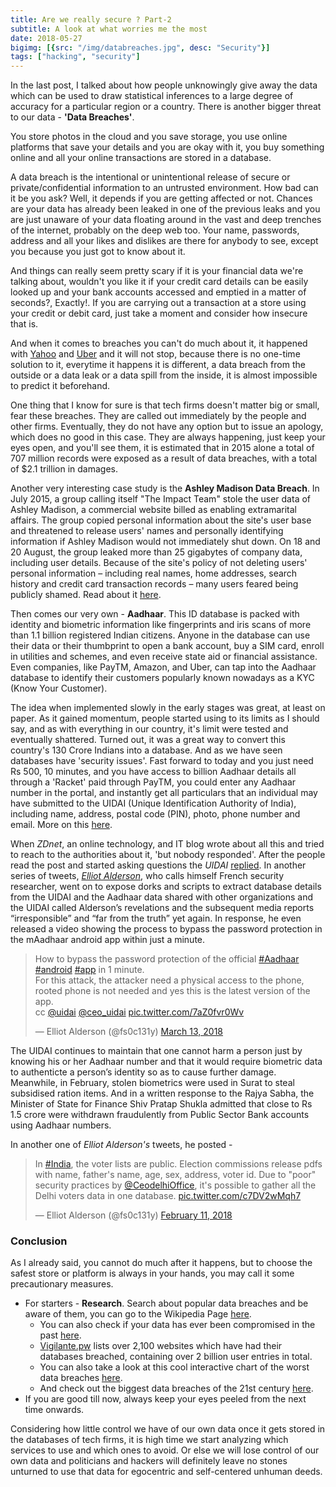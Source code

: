 ```yaml
---
title: Are we really secure ? Part-2 
subtitle: A look at what worries me the most
date: 2018-05-27
bigimg: [{src: "/img/databreaches.jpg", desc: "Security"}]
tags: ["hacking", "security"]
---
```

In the last post, I talked about how people unknowingly give away the data which can be used to draw statistical inferences to a large degree of accuracy for a particular region or a country. There is another bigger threat to our data - **'Data Breaches'**.

You store photos in the cloud and you save storage, you use online platforms that save your details and you are okay with it, you buy something online and all your online transactions are stored in a database.

A data breach is the intentional or unintentional release of secure or private/confidential information to an untrusted environment. How bad can it be you ask? Well, it depends if you are getting affected or not. Chances are your data has already been leaked in one of the previous leaks and you are just unaware of your data floating around in the vast and deep trenches of the internet, probably on the deep web too. Your name, passwords, address and all your likes and dislikes are there for anybody to see, except you because you just got to know about it.

And things can really seem pretty scary if it is your financial data we're talking about, wouldn't you like it if your credit card details can be easily looked up and your bank accounts accessed and emptied in a matter of seconds?, Exactly!.
If you are carrying out a transaction at a store using your credit or debit card, just take a moment and consider how insecure that is.

And when it comes to breaches you can't do much about it, it happened with [Yahoo](https://en.wikipedia.org/wiki/Yahoo!_data_breaches) and [Uber](https://fortune.com/2018/04/12/uber-data-breach-security) and it will not stop, because there is no one-time solution to it, everytime it happens it is different, a data breach from the outside or a data leak or a data spill from the inside, it is almost impossible to predict it beforehand.

One thing that I know for sure is that tech firms doesn't matter big or small, fear these breaches. They are called out immediately by the people and other firms. Eventually, they do not have any option but to issue an apology, which does no good in this case. They are always happening, just keep your eyes open, and you'll see them, it is estimated that in 2015 alone a total of 707 million records were exposed as a result of data breaches, with a total of $2.1 trillion in damages.  

Another very interesting case study is the **Ashley Madison Data Breach**. In July 2015, a group calling itself "The Impact Team" stole the user data of Ashley Madison, a commercial website billed as enabling extramarital affairs. The group copied personal information about the site's user base and threatened to release users' names and personally identifying information if Ashley Madison would not immediately shut down. On 18 and 20 August, the group leaked more than 25 gigabytes of company data, including user details. Because of the site's policy of not deleting users' personal information – including real names, home addresses, search history and credit card transaction records – many users feared being publicly shamed. Read about it [here](https://en.wikipedia.org/wiki/Ashley_Madison_data_breach).

Then comes our very own - **Aadhaar**. This ID database is packed with identity and biometric information like fingerprints and iris scans of more than 1.1 billion registered Indian citizens. Anyone in the database can use their data or their thumbprint to open a bank account, buy a SIM card, enroll in utilities and schemes, and even receive state aid or financial assistance. Even companies, like PayTM, Amazon, and Uber, can tap into the Aadhaar database to identify their customers popularly known nowadays as a KYC (Know Your Customer). 

The idea when implemented slowly in the early stages was great, at least on paper. As it gained momentum, people started using to its limits as I should say, and as with everything in our country, it's limit were tested and eventually shattered. Turned out, it was a great way to convert this country's 130 Crore Indians into a database. And as we have seen databases have 'security issues'. Fast forward to today and you just need Rs 500, 10 minutes, and you have access to billion Aadhaar details all through a 'Racket' paid through PayTM, you could enter any Aadhaar number in the portal, and instantly get all particulars that an individual may have submitted to the UIDAI (Unique Identification Authority of India), including name, address, postal code (PIN), photo, phone number and email. More on this <a href="https://www.tribuneindia.com/news/nation/rs-500-10-minutes-and-you-have-access-to-billion-aadhaar-details/523361.html">here</a></u>.

When _ZDnet_, an online technology, and IT blog wrote about all this and tried to reach to the authorities about it, 'but nobody responded'. After the people read the post and started asking questions the _UIDAI_ [replied](https://twitter.com/UIDAI/status/977549605733679104).
In another series of tweets, _[Elliot Alderson](https://twitter.com/fs0c131y)_, who calls himself French security researcher, went on to expose dorks and scripts to extract database details from the UIDAI and the Aadhaar data shared with other organizations and the UIDAI called Alderson’s revelations and the subsequent media reports “irresponsible” and “far from the truth” yet again. In response, he even released a video showing the process to bypass the password protection in the mAadhaar android app within just a minute.

<blockquote class="twitter-tweet" data-lang="en"><p lang="en" dir="ltr">How to bypass the password protection of the official <a href="https://twitter.com/hashtag/Aadhaar?src=hash&amp;ref_src=twsrc%5Etfw">#Aadhaar</a> <a href="https://twitter.com/hashtag/android?src=hash&amp;ref_src=twsrc%5Etfw">#android</a> <a href="https://twitter.com/hashtag/app?src=hash&amp;ref_src=twsrc%5Etfw">#app</a> in 1 minute. <br>For this attack, the attacker need a physical access to the phone, rooted phone is not needed and yes this is the latest version of the app.<br>cc <a href="https://twitter.com/UIDAI?ref_src=twsrc%5Etfw">@uidai</a> <a href="https://twitter.com/ceo_uidai?ref_src=twsrc%5Etfw">@ceo_uidai</a> <a href="https://t.co/7aZ0fvr0Wv">pic.twitter.com/7aZ0fvr0Wv</a></p>&mdash; Elliot Alderson (@fs0c131y) <a href="https://twitter.com/fs0c131y/status/973482430903586816?ref_src=twsrc%5Etfw">March 13, 2018</a></blockquote>
<script async src="https://platform.twitter.com/widgets.js" charset="utf-8"></script>
The UIDAI continues to maintain that one cannot harm a person just by knowing his or her Aadhaar number and that it would require biometric data to authenticte a person’s identity so as to cause further damage. Meanwhile, in February, stolen biometrics were used in Surat to steal subsidised ration items. And in a written response to the Rajya Sabha, the Minister of State for Finance Shiv Pratap Shukla admitted that close to Rs 1.5 crore were withdrawn fraudulently from Public Sector Bank accounts using Aadhaar numbers.

In another one of _Elliot Alderson's_ tweets, he posted - 

<blockquote class="twitter-tweet" data-lang="en"><p lang="en" dir="ltr">In <a href="https://twitter.com/hashtag/India?src=hash&amp;ref_src=twsrc%5Etfw">#India</a>, the voter lists are public. Election commissions release pdfs with name, father&#39;s name, age, sex, address, voter id. Due to &quot;poor&quot; security practices by <a href="https://twitter.com/CeodelhiOffice?ref_src=twsrc%5Etfw">@CeodelhiOffice</a>, it&#39;s possible to gather all the Delhi voters data in one database. <a href="https://t.co/c7DV2wMqh7">pic.twitter.com/c7DV2wMqh7</a></p>&mdash; Elliot Alderson (@fs0c131y) <a href="https://twitter.com/fs0c131y/status/962728385385586688?ref_src=twsrc%5Etfw">February 11, 2018</a></blockquote>
<script async src="https://platform.twitter.com/widgets.js" charset="utf-8"></script>



### Conclusion
As I already said, you cannot do much after it happens, but to choose the safest store or platform is always in your hands, you may call it some precautionary measures.

* For starters - **Research**. Search about popular data breaches and be aware of them, you can go to the Wikipedia Page <a href="https://en.wikipedia.org/wiki/List_of_data_breaches">here</a>.
    * You can also check if your data has ever been compromised in the past <a href="https://haveibeenpwned.com">here</a>.
    * [Vigilante.pw](https://vigilante.pw") lists over 2,100 websites which have had their databases breached, containing over 2 billion user entries in total.
    * You can also take a look at this cool interactive chart of the worst data breaches <a href="https://www.informationisbeautiful.net/visualizations/worlds-biggest-data-breaches-hacks">here</a>.
    * And check out the biggest data breaches of the 21st century <a href="https://www.csoonline.com/article/2130877/data-breach/the-biggest-data-breaches-of-the-21st-century.html">here</a>.  
* If you are good till now, always keep your eyes peeled from the next time onwards.

Considering how little control we have of our own data once it gets stored in the databases of tech firms, it is high time we start analyzing which services to use and which ones to avoid. Or else we will lose control of our own data and politicians and hackers will definitely leave no stones unturned to use that data for egocentric and self-centered unhuman deeds.
